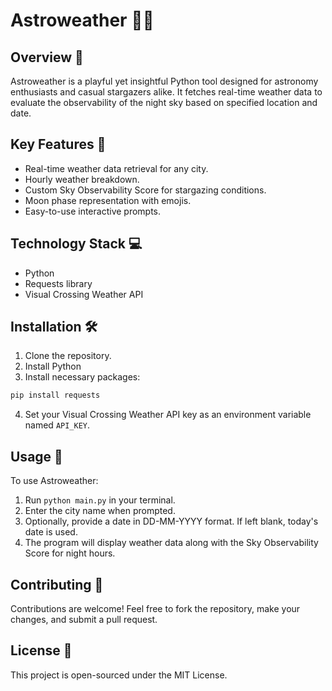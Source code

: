 # Astroweather 🌌🔭

## Overview 🌠
Astroweather is a playful yet insightful Python tool designed for astronomy enthusiasts and casual stargazers alike. It fetches real-time weather data to evaluate the observability of the night sky based on specified location and date.

## Key Features 🚀
- Real-time weather data retrieval for any city.
- Hourly weather breakdown.
- Custom Sky Observability Score for stargazing conditions.
- Moon phase representation with emojis.
- Easy-to-use interactive prompts.

## Technology Stack 💻
- Python
- Requests library
- Visual Crossing Weather API

## Installation 🛠️
1. Clone the repository.
2. Install Python
3. Install necessary packages:
```bash
pip install requests
```
4. Set your Visual Crossing Weather API key as an environment variable named `API_KEY`.

## Usage 🌟
To use Astroweather:
1. Run `python main.py` in your terminal.
2. Enter the city name when prompted.
3. Optionally, provide a date in DD-MM-YYYY format. If left blank, today's date is used.
4. The program will display weather data along with the Sky Observability Score for night hours.

## Contributing 🤝
Contributions are welcome! Feel free to fork the repository, make your changes, and submit a pull request.

## License 📜
This project is open-sourced under the MIT License.
